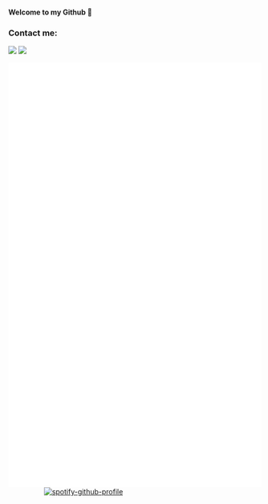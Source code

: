 #### Welcome to my Github 👋

### Contact me:

<a href="https://www.linkedin.com/in/dxogo/"><img src="https://img.shields.io/badge/Diogo%20Cruz-%230077B5.svg?&style=for-the-badge&logo=linkedin&logoColor=white" ></a>
<a href="https://www.behance.net/dxogo/"><img src="https://img.shields.io/badge/Diogo%20Cruz-%230077B5.svg?&style=for-the-badge&logo=behance&logoColor=white" ></a>

<p>
  <img align="left" src="/github-metrics.svg" />
</p>


&nbsp;&nbsp;&nbsp;&nbsp;&nbsp;&nbsp;&nbsp;&nbsp;&nbsp;&nbsp;&nbsp;&nbsp;&nbsp;&nbsp;&nbsp;&nbsp;&nbsp;
[![spotify-github-profile](https://spotify-github-profile.kittinanx.com/api/view?uid=dxogo&cover_image=true&theme=default&show_offline=false&background_color=121212&interchange=false)](https://github.com/kittinan/spotify-github-profile)
<!--
![Snake gif](https://github.com/DXOGO/dxogo/blob/output/github-contribution-grid-snake.svg)
-->
